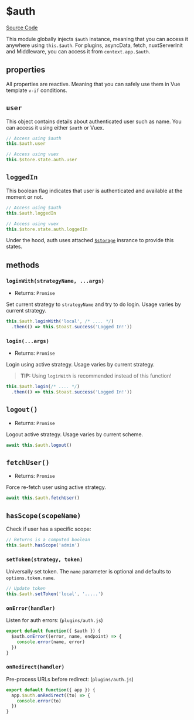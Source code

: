 # $auth

[Source Code](https://github.com/nuxt-community/auth-module/blob/dev/lib/core/auth.js)

This module globally injects `$auth` instance, meaning that you can access it anywhere using `this.$auth`.
For plugins, asyncData, fetch, nuxtServerInit and Middleware, you can access it from `context.app.$auth`.

## properties

All properties are reactive. Meaning that you can safely use them in Vue template `v-if` conditions.

## `user`

This object contains details about authenticated user such as name. 
You can access it using either `$auth` or Vuex.

```js
// Access using $auth
this.$auth.user

// Access using vuex
this.$store.state.auth.user
```

## `loggedIn`

This boolean flag indicates that user is authenticated and available at the moment or not.

```js
// Access using $auth
this.$auth.loggedIn

// Access using vuex
this.$store.state.auth.loggedIn
```

Under the hood, auth uses attached [`$storage`](./storage.md) insrance to provide this states.


## methods

### `loginWith(strategyName, ...args)`

- Returns: `Promise`

Set current strategy to `strategyName` and try to do login. Usage varies by current strategy.

```js
this.$auth.loginWith('local', /* .... */)
  .then(() => this.$toast.success('Logged In!'))
```

### `login(...args)`

- Returns: `Promise`

Login using active strategy. Usage varies by current strategy.

> **TIP:** Using `loginWith` is recommended instead of this function!

```js
this.$auth.login(/* .... */)
  .then(() => this.$toast.success('Logged In!'))
```

## `logout()`

- Returns: `Promise`

Logout active strategy. Usage varies by current scheme.

```js
await this.$auth.logout()
```

## `fetchUser()`

- Returns: `Promise`

Force re-fetch user using active strategy.

```js
await this.$auth.fetchUser()
```

## `hasScope(scopeName)`
Check if user has a specific scope:

```js
// Returns is a computed boolean
this.$auth.hasScope('admin')
```

### `setToken(strategy, token)`

Universally set token. The `name` parameter is optional and defaults to `options.token.name`.

```js
// Update token
this.$auth.setToken('local', '.....')
```

### `onError(handler)`

Listen for auth errors: (`plugins/auth.js`)

```js
export default function({ $auth }) {
  $auth.onError((error, name, endpoint) => {
    console.error(name, error)
  })
}
```

### `onRedirect(handler)`

Pre-process URLs before redirect: (`plugins/auth.js`)

```js
export default function({ app }) {
  app.$auth.onRedirect((to) => {
    console.error(to)
  })
}
```
